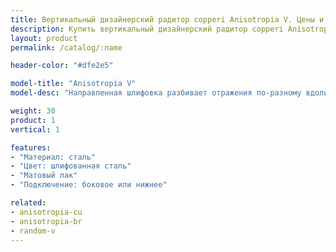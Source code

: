 ```yaml
---
title: Вертикальный дизайнерский радитор copperi Anisotropia V. Цены и размеры.
description: Купить вертикальный дизайнерский радитор copperi Anisotropia V в Москве по цене производителя.
layout: product
permalink: /catalog/:name

header-color: "#dfe2e5"

model-title: "Anisotropia V"
model-desc: "Направленная шлифовка разбивает отражения по-разному вдоль и поперёк линий. Можно выбрать наш рисунок или предложить свой."

weight: 30
product: 1
vertical: 1

features:
- "Материал: сталь"
- "Цвет: шлифованная сталь"
- "Матовый лак"
- "Подключение: боковое или нижнее"

related:
- anisotropia-cu
- anisotropia-br
- random-v
---
```


